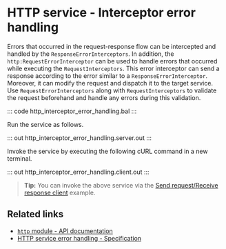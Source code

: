 # HTTP service - Interceptor error handling

Errors that occurred in the request-response flow can be intercepted and handled by the `ResponseErrorInterceptors`. In addition, the `http:RequestErrorInterceptor` can be used to handle errors that occurred while executing the `RequestInterceptors`. This error interceptor can send a response according to the error similar to a `ResponseErrorInterceptor`. Moreover, it can modify the request and dispatch it to the target service. Use `RequestErrorInterceptors` along with `RequestInterceptors` to validate the request beforehand and handle any errors during this validation.

::: code http_interceptor_error_handling.bal :::

Run the service as follows.

::: out http_interceptor_error_handling.server.out :::

Invoke the service by executing the following cURL command in a new terminal.

::: out http_interceptor_error_handling.client.out :::

>**Tip:** You can invoke the above service via the [Send request/Receive response client](/learn/by-example/http-client-send-request-receive-response/) example.

## Related links
- [`http` module - API documentation](https://lib.ballerina.io/ballerina/http/latest/)
- [HTTP service error handling - Specification](/spec/http/#82-error-handling)
